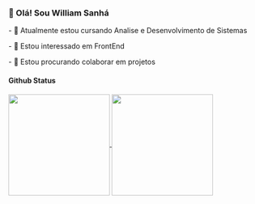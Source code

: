 

<!---
Sanha258/Sanha258 is a ✨ special ✨ repository because its `README.md` (this file) appears on your GitHub profile.
You can click the Preview link to take a look at your changes.
--->
<h3>👋 Olá! Sou William Sanhá </h3>
<p>- 🌱 Atualmente estou cursando Analise e Desenvolvimento de Sistemas </p>
<p>- 👀 Estou interessado em FrontEnd  </p>
<p>- 💞️ Estou procurando colaborar em projetos </p>

<h4>Github Status</h4>
<!-- personalizar o github -->



<a href="https://github.com/Sanha258/github-readme-stats">
  <img height=200 align="center" src="https://github-readme-stats.vercel.app/api?username=Sanha258" />
</a>
<a href="https://github.com/anuraghazra/convoychat">
  <img height=200 align="center" src="https://github-readme-stats.vercel.app/api/top-langs?username=Sanha258&layout=compact&langs_count=8&card_width=120" />
</a>










